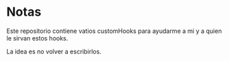 # Notas

Este repositorio contiene vatios customHooks para ayudarme a mi y a quien le sirvan estos hooks.

La idea es no volver a escribirlos.
